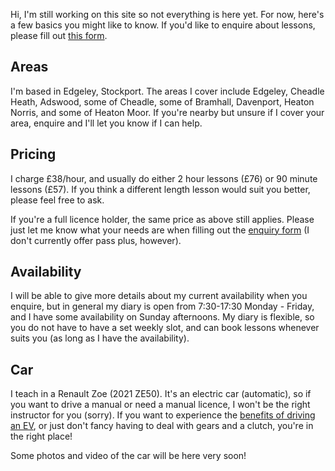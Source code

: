 Hi, I'm still working on this site so not everything is here yet. For
now, here's a few basics you might like to know. If you'd like to
enquire about lessons, please fill out
[this form](https://forms.gle/Ta4SvrFMJDYs1LTKA).

## Areas

I'm based in Edgeley, Stockport. The areas I cover include Edgeley, Cheadle Heath, Adswood, some of Cheadle, some of Bramhall, Davenport, Heaton Norris, and some of Heaton Moor. If you're nearby but unsure if I
cover your area, enquire and I'll let you know if I can help.

## Pricing

I charge £38/hour, and usually do either 2 hour lessons (£76) or 90
minute lessons (£57). If you think a different length lesson would suit
you better, please feel free to ask.

If you're a full licence holder, the same price as above still applies.
Please just let me know what your needs are when filling out the
[enquiry form](https://forms.gle/Ta4SvrFMJDYs1LTKA) (I don't currently
offer pass plus, however).

## Availability

I will be able to give more details about my current availability when
you enquire, but in general my diary is open from 7:30-17:30 Monday -
Friday, and I have some availability on Sunday afternoons. My diary is
flexible, so you do not have to have a set weekly slot, and can book
lessons whenever suits you (as long as I have the availability). 

## Car

I teach in a Renault Zoe (2021 ZE50). It's an electric car (automatic),
so if you want to drive a manual or need a manual licence, I won't be
the right instructor for you (sorry). If you want to experience the
[benefits of driving an EV](https://pod-point.com/guides/driver/benefits-of-electric-cars),
or just don't fancy having to deal with gears and a clutch, you're in
the right place!

Some photos and video of the car will be here very soon!